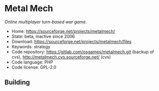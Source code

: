 # Metal Mech

_Online multiplayer turn-based war game._

- Home: https://sourceforge.net/projects/metalmech/
- State: beta, inactive since 2006
- Download: https://sourceforge.net/projects/metalmech/files
- Keywords: strategy
- Code repository: https://gitlab.com/osgames/metalmech.git (backup of cvs), http://metalmech.cvs.sourceforge.net/ (cvs)
- Code language: PHP
- Code license: GPL-2.0

## Building
